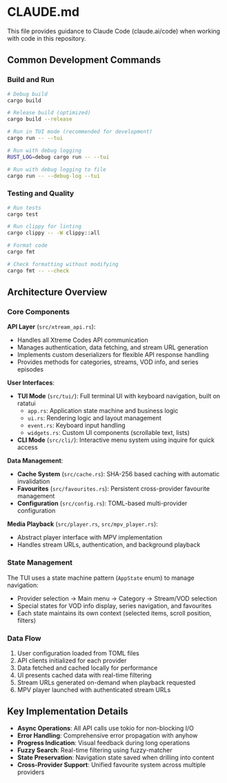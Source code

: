 # CLAUDE.md

This file provides guidance to Claude Code (claude.ai/code) when working with code in this repository.

## Common Development Commands

### Build and Run
```bash
# Debug build
cargo build

# Release build (optimized)
cargo build --release

# Run in TUI mode (recommended for development)
cargo run -- --tui

# Run with debug logging
RUST_LOG=debug cargo run -- --tui

# Run with debug logging to file
cargo run -- --debug-log --tui
```

### Testing and Quality
```bash
# Run tests
cargo test

# Run clippy for linting
cargo clippy -- -W clippy::all

# Format code
cargo fmt

# Check formatting without modifying
cargo fmt -- --check
```

## Architecture Overview

### Core Components

**API Layer** (`src/xtream_api.rs`):
- Handles all Xtreme Codes API communication
- Manages authentication, data fetching, and stream URL generation
- Implements custom deserializers for flexible API response handling
- Provides methods for categories, streams, VOD info, and series episodes

**User Interfaces**:
- **TUI Mode** (`src/tui/`): Full terminal UI with keyboard navigation, built on ratatui
  - `app.rs`: Application state machine and business logic
  - `ui.rs`: Rendering logic and layout management
  - `event.rs`: Keyboard input handling
  - `widgets.rs`: Custom UI components (scrollable text, lists)
- **CLI Mode** (`src/cli/`): Interactive menu system using inquire for quick access

**Data Management**:
- **Cache System** (`src/cache.rs`): SHA-256 based caching with automatic invalidation
- **Favourites** (`src/favourites.rs`): Persistent cross-provider favourite management
- **Configuration** (`src/config.rs`): TOML-based multi-provider configuration

**Media Playback** (`src/player.rs`, `src/mpv_player.rs`):
- Abstract player interface with MPV implementation
- Handles stream URLs, authentication, and background playback

### State Management

The TUI uses a state machine pattern (`AppState` enum) to manage navigation:
- Provider selection → Main menu → Category → Stream/VOD selection
- Special states for VOD info display, series navigation, and favourites
- Each state maintains its own context (selected items, scroll position, filters)

### Data Flow

1. User configuration loaded from TOML files
2. API clients initialized for each provider
3. Data fetched and cached locally for performance
4. UI presents cached data with real-time filtering
5. Stream URLs generated on-demand when playback requested
6. MPV player launched with authenticated stream URLs

## Key Implementation Details

- **Async Operations**: All API calls use tokio for non-blocking I/O
- **Error Handling**: Comprehensive error propagation with anyhow
- **Progress Indication**: Visual feedback during long operations
- **Fuzzy Search**: Real-time filtering using fuzzy-matcher
- **State Preservation**: Navigation state saved when drilling into content
- **Cross-Provider Support**: Unified favourite system across multiple providers
